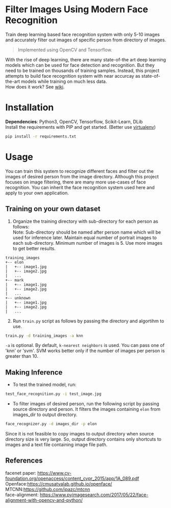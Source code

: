 # Filter Images Using Modern Face Recognition
Train deep learning based face recognition system with only 5-10 images and accurately filter out images of specific person from directory of images.
> Implemented using OpenCV and Tensorflow.

With the rise of deep learning, there are many state-of-the art deep learning models which can be used for face detection and recognition. But they need to be trained on thousands of training samples. Instead, this project attempts to build face recognition system with near accurcay as state-of-the-art models while training on much less data.  
How does it work? See [wiki](https://github.com/xanjay/filter_images_using_modern_face_recognition/wiki#how-does-it-work). 
# Installation
**Dependencies**: Python3, OpenCV, Tensorflow, Scikit-Learn, DLib  
Install the requirements with PIP and get started. (Better use [virtualenv](https://virtualenv.pypa.io/en/latest/))
```sh
pip install -r requirements.txt
```
# Usage
You can train this system to recognize different faces and filter out the images of desired person from the image directory. Although
this project focuses on image filtering, there are many more use-cases of face recognition. You can inherit the face recognition system used here
and apply to your own application. 
## Training on your own dataset
1. Organize the training directory with sub-directory for each person as follows:   
Note: Sub-directory should be named after person name which will be used for inference later. Maintain equal number of portrait images to each sub-directory. Minimum number of images is 5. Use more images to get better results.  
```
training_images
+-- elon
|   +-- image1.jpg
|   +-- image2.jpg
|   ...
+-- mark
|   +-- image1.jpg
|   +-- image2.jpg
|   ...
+-- unknown
|   +-- image1.jpg
|   +-- image2.jpg
|   ...
```

2. Run `train.py` script as follows by passing the directory and algortihm to use.
```sh 
train.py -d training_images -a knn
```
`-a` is optional. By default, `k-nearest neighbors` is used. You can pass one of 'knn' or 'svm'. SVM works better 
only if the number of images per person is greater than 10.
## Making Inference
- To test the trained model, run:
```sh
test_face_recognition.py -i test_image.jpg
```
- To filter images of desired person, run the following script by passing source directory and person. It filters the images containing `elon` from images_dir to output directory.
```sh
face_recognizer.py -d images_dir -p elon
```
   
Since it is not feasible to copy images to output directory when source directory size is very large. So, output directory contains only shortcuts to images and a text file containing image file path.
## References
facenet paper: https://www.cv-foundation.org/openaccess/content_cvpr_2015/app/1A_089.pdf
Openface:https://cmusatyalab.github.io/openface/  
MTCNN:https://github.com/ipazc/mtcnn  
face-alignment: https://www.pyimagesearch.com/2017/05/22/face-alignment-with-opencv-and-python/

